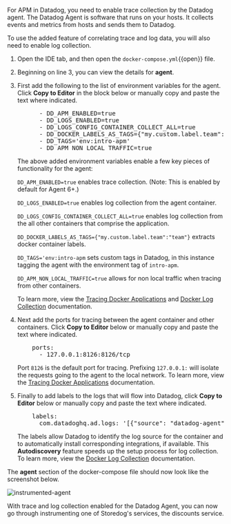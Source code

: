 For APM in Datadog, you need to enable trace collection by the Datadog agent. The Datadog Agent is software that runs on your hosts. It collects events and metrics from hosts and sends them to Datadog.

To use the added feature of correlating trace and log data, you will also need to enable log collection. 

1. Open the IDE tab, and then open the `docker-compose.yml`{{open}} file.

2. Beginning on line 3, you can view the details for **agent**. 

3. First add the following to the list of environment variables for the agent. Click **Copy to Editor** in the block below or manually copy and paste the text where indicated. 

    <pre class="file" data-filename="docker-compose.yml" data-target="insert" data-marker="# add agent env variables">
         - DD_APM_ENABLED=true
         - DD_LOGS_ENABLED=true
         - DD_LOGS_CONFIG_CONTAINER_COLLECT_ALL=true
         - DD_DOCKER_LABELS_AS_TAGS={"my.custom.label.team":"team"}
         - DD_TAGS='env:intro-apm'
         - DD_APM_NON_LOCAL_TRAFFIC=true</pre> 

    The above added environment variables enable a few key pieces of functionality for the agent:

    `DD_APM_ENABLED=true` enables trace collection. (Note: This is enabled by default for Agent 6+.) 

    `DD_LOGS_ENABLED=true` enables log collection from the agent container. 
    
    `DD_LOGS_CONFIG_CONTAINER_COLLECT_ALL=true` enables log collection from the all other containers that comprise the application.

    `DD_DOCKER_LABELS_AS_TAGS={"my.custom.label.team":"team"}` extracts docker container labels.

    `DD_TAGS='env:intro-apm` sets custom tags in Datadog, in this instance tagging the agent with the environment tag of `intro-apm`.

    `DD_APM_NON_LOCAL_TRAFFIC=true` allows for non local traffic when tracing from other containers.
    
    To learn more, view the <a href="https://docs.datadoghq.com/agent/docker/?tab=standard#optional-collection-agents" target="_blank">Tracing Docker Applications</a> and <a href="https://docs.datadoghq.com/agent/docker/log/?tab=dockercompose#one-step-install-to-collect-all-the-container-logs" target="_blank">Docker Log Collection</a> documentation.

4. Next add the ports for tracing between the agent container and other containers. Click **Copy to Editor** below or manually copy and paste the text where indicated.

    <pre class="file" data-filename="docker-compose.yml" data-target="insert" data-marker="# add agent trace port">
       ports:
         - 127.0.0.1:8126:8126/tcp</pre> 
    
    Port `8126` is the default port for tracing. Prefixing `127.0.0.1:` will isolate the requests going to the agent to the local network. To learn more, view the <a href="https://docs.datadoghq.com/agent/docker/apm/?tab=java#tracing-from-the-host" target="_blank">Tracing Docker Applications</a> documentation. 

5. Finally to add labels to the logs that will flow into Datadog, click **Copy to Editor** below or manually copy and paste the text where indicated.

    <pre class="file" data-filename="docker-compose.yml" data-target="insert" data-marker="# add agent log labels">
       labels:
         com.datadoghq.ad.logs: '[{"source": "datadog-agent", "service": "agent"}]'</pre>
    
    The labels allow Datadog to identify the log source for the container and to automatically install corresponding integrations, if available. This **Autodiscovery** feature speeds up the setup process for log collection. To learn more, view the <a href="https://docs.datadoghq.com/agent/docker/log/?tab=dockercompose#activate-log-integrations" target="_blank">Docker Log Collection</a> documentation. 

The **agent** section of the docker-compose file should now look like the screenshot below. 

![instrumented-agent](instrumentapp2/assets/instrumented-agent.png)

With trace and log collection enabled for the Datadog Agent, you can now go through instrumenting one of Storedog's services, the discounts service.
